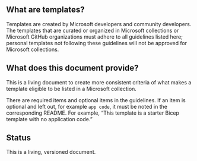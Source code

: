 ## What are templates?

Templates are created by Microsoft developers and community developers. The templates that are curated or organized in Microsoft collections or Microsoft GitHub organizations must adhere to all guidelines listed here; personal templates not following these guidelines will not be approved for Microsoft collections. 

## What does this document provide?

This is a living document to create more consistent criteria of what makes a template eligible to be listed in a Microsoft collection. 

There are required items and optional items in the guidelines. If an item is optional and left out, for example `app code`, it must be noted in the corresponding README. For example, “This template is a starter Bicep template with no application code.” 

## Status

This is a living, versioned document.
